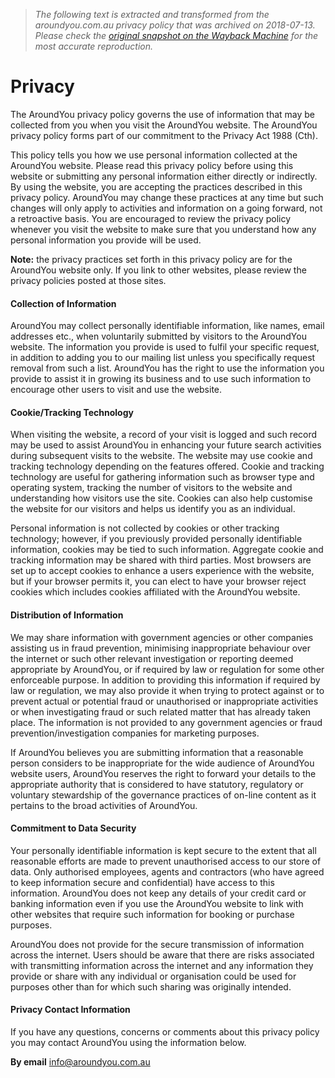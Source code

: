 > *The following text is extracted and transformed from the aroundyou.com.au privacy policy that was archived on 2018-07-13. Please check the [original snapshot on the Wayback Machine](https://web.archive.org/web/20180713123729id_/http%3A//www.aroundyou.com.au/privacy) for the most accurate reproduction.*

# Privacy

The AroundYou privacy policy governs the use of information that may be collected from you when you visit the AroundYou website. The AroundYou privacy policy forms part of our commitment to the Privacy Act 1988 (Cth).

This policy tells you how we use personal information collected at the AroundYou website. Please read this privacy policy before using this website or submitting any personal information either directly or indirectly. By using the website, you are accepting the practices described in this privacy policy. AroundYou may change these practices at any time but such changes will only apply to activities and information on a going forward, not a retroactive basis. You are encouraged to review the privacy policy whenever you visit the website to make sure that you understand how any personal information you provide will be used.

**Note:** the privacy practices set forth in this privacy policy are for the AroundYou website only. If you link to other websites, please review the privacy policies posted at those sites.

#### Collection of Information

AroundYou may collect personally identifiable information, like names, email addresses etc., when voluntarily submitted by visitors to the AroundYou website. The information you provide is used to fulfil your specific request, in addition to adding you to our mailing list unless you specifically request removal from such a list. AroundYou has the right to use the information you provide to assist it in growing its business and to use such information to encourage other users to visit and use the website.

#### Cookie/Tracking Technology

When visiting the website, a record of your visit is logged and such record may be used to assist AroundYou in enhancing your future search activities during subsequent visits to the website. The website may use cookie and tracking technology depending on the features offered. Cookie and tracking technology are useful for gathering information such as browser type and operating system, tracking the number of visitors to the website and understanding how visitors use the site. Cookies can also help customise the website for our visitors and helps us identify you as an individual.

Personal information is not collected by cookies or other tracking technology; however, if you previously provided personally identifiable information, cookies may be tied to such information. Aggregate cookie and tracking information may be shared with third parties. Most browsers are set up to accept cookies to enhance a users experience with the website, but if your browser permits it, you can elect to have your browser reject cookies which includes cookies affiliated with the AroundYou website.

#### Distribution of Information

We may share information with government agencies or other companies assisting us in fraud prevention, minimising inappropriate behaviour over the internet or such other relevant investigation or reporting deemed appropriate by AroundYou, or if required by law or regulation for some other enforceable purpose. In addition to providing this information if required by law or regulation, we may also provide it when trying to protect against or to prevent actual or potential fraud or unauthorised or inappropriate activities or when investigating fraud or such related matter that has already taken place. The information is not provided to any government agencies or fraud prevention/investigation companies for marketing purposes.

If AroundYou believes you are submitting information that a reasonable person considers to be inappropriate for the wide audience of AroundYou website users, AroundYou reserves the right to forward your details to the appropriate authority that is considered to have statutory, regulatory or voluntary stewardship of the governance practices of on-line content as it pertains to the broad activities of AroundYou.

#### Commitment to Data Security

Your personally identifiable information is kept secure to the extent that all reasonable efforts are made to prevent unauthorised access to our store of data. Only authorised employees, agents and contractors (who have agreed to keep information secure and confidential) have access to this information. AroundYou does not keep any details of your credit card or banking information even if you use the AroundYou website to link with other websites that require such information for booking or purchase purposes.

AroundYou does not provide for the secure transmission of information across the internet. Users should be aware that there are risks associated with transmitting information across the internet and any information they provide or share with any individual or organisation could be used for purposes other than for which such sharing was originally intended.

#### Privacy Contact Information

If you have any questions, concerns or comments about this privacy policy you may contact AroundYou using the information below.

**By email** [info@aroundyou.com.au](mailto:info@aroundyou.com.au)
